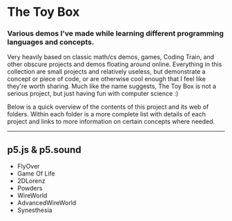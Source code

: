 # The Toy Box
### Various demos I've made while learning different programming languages and concepts.

Very heavily based on classic math/cs demos, games, Coding Train, and other obscure projects and demos floating around online. Everything in this collection are small projects and relatively useless, but demonstrate a concept or piece of code, or are otherwise cool enough that I feel like they're worth sharing. Much like the name suggests, The Toy Box is not a serious project, but just having fun with computer science :)

Below is a quick overview of the contents of this project and its web of folders. Within each folder is a more complete list with details of each project and links to more information on certain concepts where needed.

-------

## p5.js & p5.sound
<ul>
<li>FlyOver</li>
<li>Game Of Life</li>
<li>2DLorenz</li>
<li>Powders</li>
<li>WireWorld</li>
<li>AdvancedWireWorld</li>
<li>Synesthesia</li>
</ul>

<!--
## Basic
<ul>
</ul>
--->
